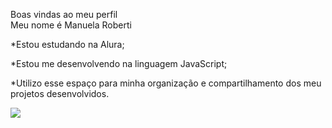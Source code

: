 Boas vindas ao meu perfil                                                                                                                           
Meu nome é Manuela Roberti

*Estou estudando na Alura;

*Estou me desenvolvendo na linguagem JavaScript;

*Utilizo esse espaço para minha organização e compartilhamento dos meu projetos desenvolvidos.

![](https://media.tenor.com/DMwCFw-gp9QAAAAi/disc-banner.gif)
